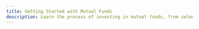 ```yaml
---
title: Getting Started with Mutual Funds
description: Learn the process of investing in mutual funds, from selecting the right fund to understanding NAV, SIP, and other important investment concepts.
---
```

